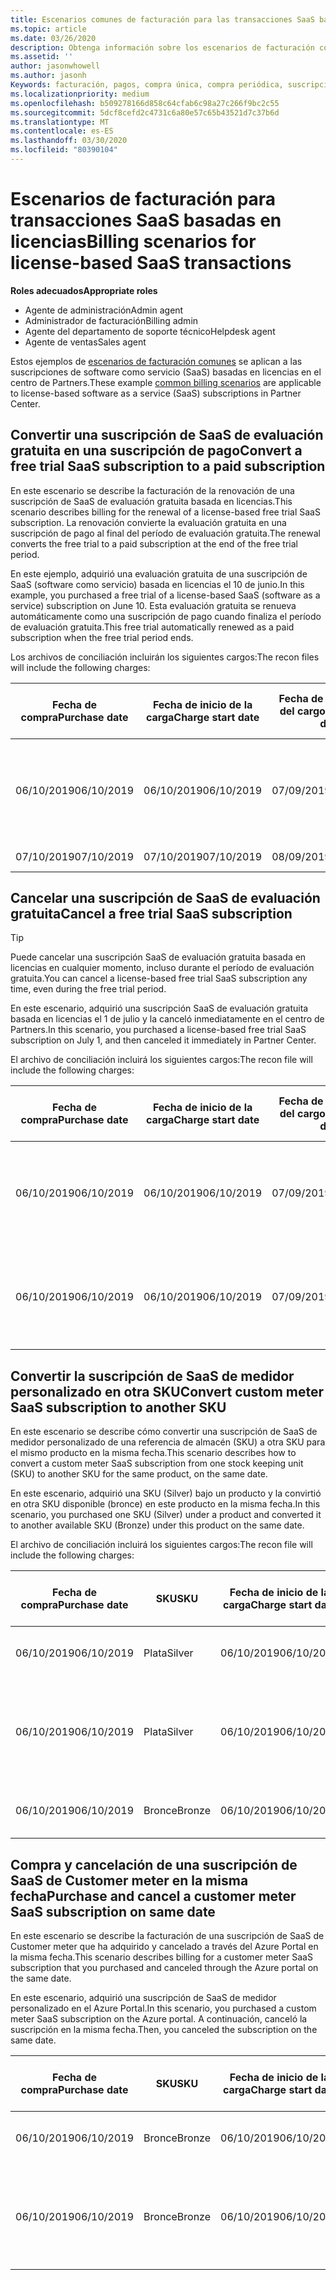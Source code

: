 ```yaml
---
title: Escenarios comunes de facturación para las transacciones SaaS basadas en licencias | Centro de Partners
ms.topic: article
ms.date: 03/26/2020
description: Obtenga información sobre los escenarios de facturación comunes en el centro de partners para transacciones SaaS basadas en licencias.
ms.assetid: ''
author: jasonwhowell
ms.author: jasonh
Keywords: facturación, pagos, compra única, compra periódica, suscripciones, puestos
ms.localizationpriority: medium
ms.openlocfilehash: b509278166d858c64cfab6c98a27c266f9bc2c55
ms.sourcegitcommit: 5dcf8cefd2c4731c6a80e57c65b43521d7c37b6d
ms.translationtype: MT
ms.contentlocale: es-ES
ms.lasthandoff: 03/30/2020
ms.locfileid: "80390104"
---
```

# <a name="billing-scenarios-for-license-based-saas-transactions"></a><span data-ttu-id="e897d-104">Escenarios de facturación para transacciones SaaS basadas en licencias</span><span class="sxs-lookup"><span data-stu-id="e897d-104">Billing scenarios for license-based SaaS transactions</span></span>

<span data-ttu-id="e897d-105">**Roles adecuados**</span><span class="sxs-lookup"><span data-stu-id="e897d-105">**Appropriate roles**</span></span>

- <span data-ttu-id="e897d-106">Agente de administración</span><span class="sxs-lookup"><span data-stu-id="e897d-106">Admin agent</span></span>
- <span data-ttu-id="e897d-107">Administrador de facturación</span><span class="sxs-lookup"><span data-stu-id="e897d-107">Billing admin</span></span>
- <span data-ttu-id="e897d-108">Agente del departamento de soporte técnico</span><span class="sxs-lookup"><span data-stu-id="e897d-108">Helpdesk agent</span></span>
- <span data-ttu-id="e897d-109">Agente de ventas</span><span class="sxs-lookup"><span data-stu-id="e897d-109">Sales agent</span></span>


<span data-ttu-id="e897d-110">Estos ejemplos de [escenarios de facturación comunes](common-billing-scenarios.md) se aplican a las suscripciones de software como servicio (SaaS) basadas en licencias en el centro de Partners.</span><span class="sxs-lookup"><span data-stu-id="e897d-110">These example [common billing scenarios](common-billing-scenarios.md) are applicable to license-based software as a service (SaaS) subscriptions in Partner Center.</span></span>

## <a name="convert-a-free-trial-saas-subscription-to-a-paid-subscription"></a><span data-ttu-id="e897d-111">Convertir una suscripción de SaaS de evaluación gratuita en una suscripción de pago</span><span class="sxs-lookup"><span data-stu-id="e897d-111">Convert a free trial SaaS subscription to a paid subscription</span></span>

<span data-ttu-id="e897d-112">En este escenario se describe la facturación de la renovación de una suscripción de SaaS de evaluación gratuita basada en licencias.</span><span class="sxs-lookup"><span data-stu-id="e897d-112">This scenario describes billing for the renewal of a license-based free trial SaaS subscription.</span></span> <span data-ttu-id="e897d-113">La renovación convierte la evaluación gratuita en una suscripción de pago al final del período de evaluación gratuita.</span><span class="sxs-lookup"><span data-stu-id="e897d-113">The renewal converts the free trial to a paid subscription at the end of the free trial period.</span></span>

<span data-ttu-id="e897d-114">En este ejemplo, adquirió una evaluación gratuita de una suscripción de SaaS (software como servicio) basada en licencias el 10 de junio.</span><span class="sxs-lookup"><span data-stu-id="e897d-114">In this example, you purchased a free trial of a license-based SaaS (software as a service) subscription on June 10.</span></span> <span data-ttu-id="e897d-115">Esta evaluación gratuita se renueva automáticamente como una suscripción de pago cuando finaliza el período de evaluación gratuita.</span><span class="sxs-lookup"><span data-stu-id="e897d-115">This free trial automatically renewed as a paid subscription when the free trial period ends.</span></span>

<span data-ttu-id="e897d-116">Los archivos de conciliación incluirán los siguientes cargos:</span><span class="sxs-lookup"><span data-stu-id="e897d-116">The recon files will include the following charges:</span></span>

| <span data-ttu-id="e897d-117">Fecha de compra</span><span class="sxs-lookup"><span data-stu-id="e897d-117">Purchase date</span></span> | <span data-ttu-id="e897d-118">Fecha de inicio de la carga</span><span class="sxs-lookup"><span data-stu-id="e897d-118">Charge start date</span></span> | <span data-ttu-id="e897d-119">Fecha de finalización del cargo</span><span class="sxs-lookup"><span data-stu-id="e897d-119">Charge end date</span></span> | <span data-ttu-id="e897d-120">Precio unitario</span><span class="sxs-lookup"><span data-stu-id="e897d-120">Unit price</span></span> | <span data-ttu-id="e897d-121">Cantidad de unidad</span><span class="sxs-lookup"><span data-stu-id="e897d-121">Unit quantity</span></span> | <span data-ttu-id="e897d-122">Importe total</span><span class="sxs-lookup"><span data-stu-id="e897d-122">Total amount</span></span> | <span data-ttu-id="e897d-123">Tipo de cargo</span><span class="sxs-lookup"><span data-stu-id="e897d-123">Charge type</span></span> | <span data-ttu-id="e897d-124">Descripción de la suscripción</span><span class="sxs-lookup"><span data-stu-id="e897d-124">Subscription description</span></span> |
| ------------- | ----------------- | --------------- | ---------- | ------------- | ------------ | ----------- | ----------------- |
| <span data-ttu-id="e897d-125">06/10/2019</span><span class="sxs-lookup"><span data-stu-id="e897d-125">06/10/2019</span></span> | <span data-ttu-id="e897d-126">06/10/2019</span><span class="sxs-lookup"><span data-stu-id="e897d-126">06/10/2019</span></span> | <span data-ttu-id="e897d-127">07/09/2019</span><span class="sxs-lookup"><span data-stu-id="e897d-127">07/09/2019</span></span> | <span data-ttu-id="e897d-128">$0</span><span class="sxs-lookup"><span data-stu-id="e897d-128">$0</span></span> | <span data-ttu-id="e897d-129">1</span><span class="sxs-lookup"><span data-stu-id="e897d-129">1</span></span> | <span data-ttu-id="e897d-130">$0</span><span class="sxs-lookup"><span data-stu-id="e897d-130">$0</span></span> | <span data-ttu-id="e897d-131">Nuevo</span><span class="sxs-lookup"><span data-stu-id="e897d-131">New</span></span> | <span data-ttu-id="e897d-132">Prueba gratuita</span><span class="sxs-lookup"><span data-stu-id="e897d-132">Free trial</span></span> |
| <span data-ttu-id="e897d-133">07/10/2019</span><span class="sxs-lookup"><span data-stu-id="e897d-133">07/10/2019</span></span> | <span data-ttu-id="e897d-134">07/10/2019</span><span class="sxs-lookup"><span data-stu-id="e897d-134">07/10/2019</span></span> | <span data-ttu-id="e897d-135">08/09/2019</span><span class="sxs-lookup"><span data-stu-id="e897d-135">08/09/2019</span></span> | <span data-ttu-id="e897d-136">2 USD</span><span class="sxs-lookup"><span data-stu-id="e897d-136">$2</span></span> | <span data-ttu-id="e897d-137">1</span><span class="sxs-lookup"><span data-stu-id="e897d-137">1</span></span> | <span data-ttu-id="e897d-138">2 USD</span><span class="sxs-lookup"><span data-stu-id="e897d-138">$2</span></span> | <span data-ttu-id="e897d-139">Renovar</span><span class="sxs-lookup"><span data-stu-id="e897d-139">Renew</span></span> | <span data-ttu-id="e897d-140">Suscripción de pago</span><span class="sxs-lookup"><span data-stu-id="e897d-140">Paid subscription</span></span> |

## <a name="cancel-a-free-trial-saas-subscription"></a><span data-ttu-id="e897d-141">Cancelar una suscripción de SaaS de evaluación gratuita</span><span class="sxs-lookup"><span data-stu-id="e897d-141">Cancel a free trial SaaS subscription</span></span>

> [!TIP]
> <span data-ttu-id="e897d-142">Puede cancelar una suscripción SaaS de evaluación gratuita basada en licencias en cualquier momento, incluso durante el período de evaluación gratuita.</span><span class="sxs-lookup"><span data-stu-id="e897d-142">You can cancel a license-based free trial SaaS subscription any time, even during the free trial period.</span></span>

<span data-ttu-id="e897d-143">En este escenario, adquirió una suscripción SaaS de evaluación gratuita basada en licencias el 1 de julio y la canceló inmediatamente en el centro de Partners.</span><span class="sxs-lookup"><span data-stu-id="e897d-143">In this scenario, you purchased a license-based free trial SaaS subscription on July 1, and then canceled it immediately in Partner Center.</span></span>

<span data-ttu-id="e897d-144">El archivo de conciliación incluirá los siguientes cargos:</span><span class="sxs-lookup"><span data-stu-id="e897d-144">The recon file will include the following charges:</span></span>

| <span data-ttu-id="e897d-145">Fecha de compra</span><span class="sxs-lookup"><span data-stu-id="e897d-145">Purchase date</span></span> | <span data-ttu-id="e897d-146">Fecha de inicio de la carga</span><span class="sxs-lookup"><span data-stu-id="e897d-146">Charge start date</span></span> | <span data-ttu-id="e897d-147">Fecha de finalización del cargo</span><span class="sxs-lookup"><span data-stu-id="e897d-147">Charge end date</span></span> | <span data-ttu-id="e897d-148">Precio unitario</span><span class="sxs-lookup"><span data-stu-id="e897d-148">Unit price</span></span> | <span data-ttu-id="e897d-149">Cantidad de unidad</span><span class="sxs-lookup"><span data-stu-id="e897d-149">Unit quantity</span></span> | <span data-ttu-id="e897d-150">Importe total</span><span class="sxs-lookup"><span data-stu-id="e897d-150">Total amount</span></span> | <span data-ttu-id="e897d-151">Tipo de cargo</span><span class="sxs-lookup"><span data-stu-id="e897d-151">Charge type</span></span> | <span data-ttu-id="e897d-152">Descripción de la suscripción</span><span class="sxs-lookup"><span data-stu-id="e897d-152">Subscription description</span></span> |
| ------------- | ----------------- | --------------- | ---------- | ------------- | ------------ | ----------- | ----------------- |
| <span data-ttu-id="e897d-153">06/10/2019</span><span class="sxs-lookup"><span data-stu-id="e897d-153">06/10/2019</span></span> | <span data-ttu-id="e897d-154">06/10/2019</span><span class="sxs-lookup"><span data-stu-id="e897d-154">06/10/2019</span></span> | <span data-ttu-id="e897d-155">07/09/2019</span><span class="sxs-lookup"><span data-stu-id="e897d-155">07/09/2019</span></span> | <span data-ttu-id="e897d-156">$0</span><span class="sxs-lookup"><span data-stu-id="e897d-156">$0</span></span> | <span data-ttu-id="e897d-157">11</span><span class="sxs-lookup"><span data-stu-id="e897d-157">11</span></span> | <span data-ttu-id="e897d-158">$0</span><span class="sxs-lookup"><span data-stu-id="e897d-158">$0</span></span> | <span data-ttu-id="e897d-159">Nuevo</span><span class="sxs-lookup"><span data-stu-id="e897d-159">New</span></span> | <span data-ttu-id="e897d-160">Prueba gratuita</span><span class="sxs-lookup"><span data-stu-id="e897d-160">Free trial</span></span> |
| <span data-ttu-id="e897d-161">06/10/2019</span><span class="sxs-lookup"><span data-stu-id="e897d-161">06/10/2019</span></span> | <span data-ttu-id="e897d-162">06/10/2019</span><span class="sxs-lookup"><span data-stu-id="e897d-162">06/10/2019</span></span> | <span data-ttu-id="e897d-163">07/09/2019</span><span class="sxs-lookup"><span data-stu-id="e897d-163">07/09/2019</span></span> | <span data-ttu-id="e897d-164">$0</span><span class="sxs-lookup"><span data-stu-id="e897d-164">$0</span></span> | <span data-ttu-id="e897d-165">11</span><span class="sxs-lookup"><span data-stu-id="e897d-165">11</span></span> | <span data-ttu-id="e897d-166">$0</span><span class="sxs-lookup"><span data-stu-id="e897d-166">$0</span></span> | <span data-ttu-id="e897d-167">Cancelar</span><span class="sxs-lookup"><span data-stu-id="e897d-167">Cancel</span></span> | <span data-ttu-id="e897d-168">Prueba gratuita</span><span class="sxs-lookup"><span data-stu-id="e897d-168">Free trial</span></span> |

## <a name="convert-custom-meter-saas-subscription-to-another-sku"></a><span data-ttu-id="e897d-169">Convertir la suscripción de SaaS de medidor personalizado en otra SKU</span><span class="sxs-lookup"><span data-stu-id="e897d-169">Convert custom meter SaaS subscription to another SKU</span></span>

<span data-ttu-id="e897d-170">En este escenario se describe cómo convertir una suscripción de SaaS de medidor personalizado de una referencia de almacén (SKU) a otra SKU para el mismo producto en la misma fecha.</span><span class="sxs-lookup"><span data-stu-id="e897d-170">This scenario describes how to convert a custom meter SaaS subscription from one stock keeping unit (SKU) to another SKU for the same product, on the same date.</span></span>

<span data-ttu-id="e897d-171">En este escenario, adquirió una SKU (Silver) bajo un producto y la convirtió en otra SKU disponible (bronce) en este producto en la misma fecha.</span><span class="sxs-lookup"><span data-stu-id="e897d-171">In this scenario, you purchased one SKU (Silver) under a product and converted it to another available SKU (Bronze) under this product on the same date.</span></span>

<span data-ttu-id="e897d-172">El archivo de conciliación incluirá los siguientes cargos:</span><span class="sxs-lookup"><span data-stu-id="e897d-172">The recon file will include the following charges:</span></span>

| <span data-ttu-id="e897d-173">Fecha de compra</span><span class="sxs-lookup"><span data-stu-id="e897d-173">Purchase date</span></span> | <span data-ttu-id="e897d-174">SKU</span><span class="sxs-lookup"><span data-stu-id="e897d-174">SKU</span></span> | <span data-ttu-id="e897d-175">Fecha de inicio de la carga</span><span class="sxs-lookup"><span data-stu-id="e897d-175">Charge start date</span></span> | <span data-ttu-id="e897d-176">Fecha de finalización del cargo</span><span class="sxs-lookup"><span data-stu-id="e897d-176">Charge end date</span></span> | <span data-ttu-id="e897d-177">Precio unitario</span><span class="sxs-lookup"><span data-stu-id="e897d-177">Unit price</span></span> | <span data-ttu-id="e897d-178">Cantidad de unidad</span><span class="sxs-lookup"><span data-stu-id="e897d-178">Unit quantity</span></span> | <span data-ttu-id="e897d-179">Importe total</span><span class="sxs-lookup"><span data-stu-id="e897d-179">Total amount</span></span> | <span data-ttu-id="e897d-180">Tipo de cargo</span><span class="sxs-lookup"><span data-stu-id="e897d-180">Charge type</span></span> | <span data-ttu-id="e897d-181">Descripción de la suscripción</span><span class="sxs-lookup"><span data-stu-id="e897d-181">Subscription description</span></span> |
| ------------- | ----------------- | ----------------- | --------------- | ---------- | ------------- | ------------ | ----------- | ----------------- |
| <span data-ttu-id="e897d-182">06/10/2019</span><span class="sxs-lookup"><span data-stu-id="e897d-182">06/10/2019</span></span> | <span data-ttu-id="e897d-183">Plata</span><span class="sxs-lookup"><span data-stu-id="e897d-183">Silver</span></span> | <span data-ttu-id="e897d-184">06/10/2019</span><span class="sxs-lookup"><span data-stu-id="e897d-184">06/10/2019</span></span> | <span data-ttu-id="e897d-185">06/10/2019</span><span class="sxs-lookup"><span data-stu-id="e897d-185">06/10/2019</span></span> | <span data-ttu-id="e897d-186">20 USD</span><span class="sxs-lookup"><span data-stu-id="e897d-186">$20</span></span> | <span data-ttu-id="e897d-187">1</span><span class="sxs-lookup"><span data-stu-id="e897d-187">1</span></span> | <span data-ttu-id="e897d-188">20 USD</span><span class="sxs-lookup"><span data-stu-id="e897d-188">$20</span></span> | <span data-ttu-id="e897d-189">Nuevo</span><span class="sxs-lookup"><span data-stu-id="e897d-189">New</span></span> | <span data-ttu-id="e897d-190">Suscripción SaaS de medidor personalizado</span><span class="sxs-lookup"><span data-stu-id="e897d-190">Custom meter SaaS subscription</span></span> |
| <span data-ttu-id="e897d-191">06/10/2019</span><span class="sxs-lookup"><span data-stu-id="e897d-191">06/10/2019</span></span> | <span data-ttu-id="e897d-192">Plata</span><span class="sxs-lookup"><span data-stu-id="e897d-192">Silver</span></span> | <span data-ttu-id="e897d-193">06/10/2019</span><span class="sxs-lookup"><span data-stu-id="e897d-193">06/10/2019</span></span> | <span data-ttu-id="e897d-194">06/10/2019</span><span class="sxs-lookup"><span data-stu-id="e897d-194">06/10/2019</span></span> | <span data-ttu-id="e897d-195">20 USD</span><span class="sxs-lookup"><span data-stu-id="e897d-195">$20</span></span> | <span data-ttu-id="e897d-196">1</span><span class="sxs-lookup"><span data-stu-id="e897d-196">1</span></span> | <span data-ttu-id="e897d-197">-$20</span><span class="sxs-lookup"><span data-stu-id="e897d-197">-$20</span></span> | <span data-ttu-id="e897d-198">Convertir</span><span class="sxs-lookup"><span data-stu-id="e897d-198">Convert</span></span> | <span data-ttu-id="e897d-199">Renovación prorrateada para la suscripción SaaS de medidor personalizado</span><span class="sxs-lookup"><span data-stu-id="e897d-199">Prorated rebill for custom meter SaaS subscription</span></span> |
| <span data-ttu-id="e897d-200">06/10/2019</span><span class="sxs-lookup"><span data-stu-id="e897d-200">06/10/2019</span></span> | <span data-ttu-id="e897d-201">Bronce</span><span class="sxs-lookup"><span data-stu-id="e897d-201">Bronze</span></span> | <span data-ttu-id="e897d-202">06/10/2019</span><span class="sxs-lookup"><span data-stu-id="e897d-202">06/10/2019</span></span> | <span data-ttu-id="e897d-203">06/10/2019</span><span class="sxs-lookup"><span data-stu-id="e897d-203">06/10/2019</span></span> | <span data-ttu-id="e897d-204">10 USD</span><span class="sxs-lookup"><span data-stu-id="e897d-204">$10</span></span> | <span data-ttu-id="e897d-205">1</span><span class="sxs-lookup"><span data-stu-id="e897d-205">1</span></span> | <span data-ttu-id="e897d-206">10 USD</span><span class="sxs-lookup"><span data-stu-id="e897d-206">$10</span></span> | <span data-ttu-id="e897d-207">Convertir</span><span class="sxs-lookup"><span data-stu-id="e897d-207">Convert</span></span> | <span data-ttu-id="e897d-208">Suscripción SaaS de medidor personalizado</span><span class="sxs-lookup"><span data-stu-id="e897d-208">Custom meter SaaS subscription</span></span> |

## <a name="purchase-and-cancel-a-customer-meter-saas-subscription-on-same-date"></a><span data-ttu-id="e897d-209">Compra y cancelación de una suscripción de SaaS de Customer meter en la misma fecha</span><span class="sxs-lookup"><span data-stu-id="e897d-209">Purchase and cancel a customer meter SaaS subscription on same date</span></span>

<span data-ttu-id="e897d-210">En este escenario se describe la facturación de una suscripción de SaaS de Customer meter que ha adquirido y cancelado a través del Azure Portal en la misma fecha.</span><span class="sxs-lookup"><span data-stu-id="e897d-210">This scenario describes billing for a customer meter SaaS subscription that you purchased and canceled through the Azure portal on the same date.</span></span>

<span data-ttu-id="e897d-211">En este escenario, adquirió una suscripción de SaaS de medidor personalizado en el Azure Portal.</span><span class="sxs-lookup"><span data-stu-id="e897d-211">In this scenario, you purchased a custom meter SaaS subscription on the Azure portal.</span></span> <span data-ttu-id="e897d-212">A continuación, canceló la suscripción en la misma fecha.</span><span class="sxs-lookup"><span data-stu-id="e897d-212">Then, you canceled the subscription on the same date.</span></span>

| <span data-ttu-id="e897d-213">Fecha de compra</span><span class="sxs-lookup"><span data-stu-id="e897d-213">Purchase date</span></span> | <span data-ttu-id="e897d-214">SKU</span><span class="sxs-lookup"><span data-stu-id="e897d-214">SKU</span></span> | <span data-ttu-id="e897d-215">Fecha de inicio de la carga</span><span class="sxs-lookup"><span data-stu-id="e897d-215">Charge start date</span></span> | <span data-ttu-id="e897d-216">Fecha de finalización del cargo</span><span class="sxs-lookup"><span data-stu-id="e897d-216">Charge end date</span></span> | <span data-ttu-id="e897d-217">Precio unitario</span><span class="sxs-lookup"><span data-stu-id="e897d-217">Unit price</span></span> | <span data-ttu-id="e897d-218">Cantidad de unidad</span><span class="sxs-lookup"><span data-stu-id="e897d-218">Unit quantity</span></span> | <span data-ttu-id="e897d-219">Importe total</span><span class="sxs-lookup"><span data-stu-id="e897d-219">Total amount</span></span> | <span data-ttu-id="e897d-220">Tipo de cargo</span><span class="sxs-lookup"><span data-stu-id="e897d-220">Charge type</span></span> | <span data-ttu-id="e897d-221">Descripción de la suscripción</span><span class="sxs-lookup"><span data-stu-id="e897d-221">Subscription description</span></span> |
| ------------- | ------------- |----------------- | --------------- | ---------- | ------------- | ------------ | ----------- | ----------------- |
| <span data-ttu-id="e897d-222">06/10/2019</span><span class="sxs-lookup"><span data-stu-id="e897d-222">06/10/2019</span></span> | <span data-ttu-id="e897d-223">Bronce</span><span class="sxs-lookup"><span data-stu-id="e897d-223">Bronze</span></span> | <span data-ttu-id="e897d-224">06/10/2019</span><span class="sxs-lookup"><span data-stu-id="e897d-224">06/10/2019</span></span> | <span data-ttu-id="e897d-225">06/10/2019</span><span class="sxs-lookup"><span data-stu-id="e897d-225">06/10/2019</span></span> | <span data-ttu-id="e897d-226">10 USD</span><span class="sxs-lookup"><span data-stu-id="e897d-226">$10</span></span> | <span data-ttu-id="e897d-227">1</span><span class="sxs-lookup"><span data-stu-id="e897d-227">1</span></span> | <span data-ttu-id="e897d-228">10 USD</span><span class="sxs-lookup"><span data-stu-id="e897d-228">$10</span></span> | <span data-ttu-id="e897d-229">Nuevo</span><span class="sxs-lookup"><span data-stu-id="e897d-229">New</span></span> | <span data-ttu-id="e897d-230">Suscripción SaaS de medidor personalizado</span><span class="sxs-lookup"><span data-stu-id="e897d-230">Custom meter SaaS subscription</span></span> |
| <span data-ttu-id="e897d-231">06/10/2019</span><span class="sxs-lookup"><span data-stu-id="e897d-231">06/10/2019</span></span> | <span data-ttu-id="e897d-232">Bronce</span><span class="sxs-lookup"><span data-stu-id="e897d-232">Bronze</span></span> | <span data-ttu-id="e897d-233">06/10/2019</span><span class="sxs-lookup"><span data-stu-id="e897d-233">06/10/2019</span></span> | <span data-ttu-id="e897d-234">06/10/2019</span><span class="sxs-lookup"><span data-stu-id="e897d-234">06/10/2019</span></span> | <span data-ttu-id="e897d-235">10 USD</span><span class="sxs-lookup"><span data-stu-id="e897d-235">$10</span></span> | <span data-ttu-id="e897d-236">1</span><span class="sxs-lookup"><span data-stu-id="e897d-236">1</span></span> | <span data-ttu-id="e897d-237">-$10</span><span class="sxs-lookup"><span data-stu-id="e897d-237">-$10</span></span> | <span data-ttu-id="e897d-238">CancelImmediate</span><span class="sxs-lookup"><span data-stu-id="e897d-238">CancelImmediate</span></span> | <span data-ttu-id="e897d-239">Suscripción SaaS de medidor personalizado</span><span class="sxs-lookup"><span data-stu-id="e897d-239">Custom meter SaaS subscription</span></span> |
